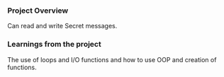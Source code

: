 ### Project Overview

 Can read and write Secret messages.


### Learnings from the project

 The use of loops and I/O functions and how to use OOP and creation of functions.


